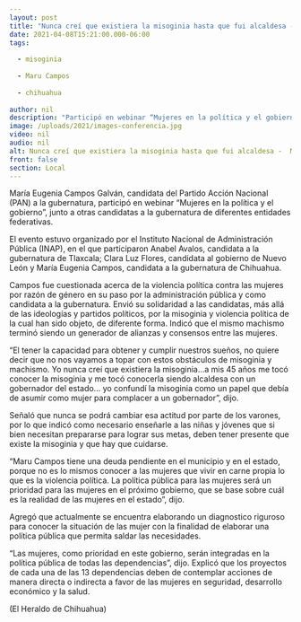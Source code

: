 ```yaml
---
layout: post
title: "Nunca creí que existiera la misoginia hasta que fui alcaldesa -  Maru Campos"
date: 2021-04-08T15:21:00.000-06:00
tags:
  
  - misoginia
  
  - Maru Campos
  
  - chihuahua
  
author: nil
description: "Participó en webinar “Mujeres en la política y el gobierno”, junto a otras candidatas a la gubernatura de otros estados"
image: /uploads/2021/images-conferencia.jpg
video: nil
audio: nil
alt: Nunca creí que existiera la misoginia hasta que fui alcaldesa -  Maru Campos
front: false
section: Local
---
```


María Eugenia Campos Galván, candidata del Partido Acción Nacional (PAN) a la gubernatura, participó en webinar “Mujeres en la política y el gobierno”, junto a otras candidatas a la gubernatura de diferentes entidades federativas.

El evento estuvo organizado por el Instituto Nacional de Administración Pública (INAP), en el que participaron Anabel Avalos, candidata a la gubernatura de Tlaxcala; Clara Luz Flores, candidata al gobierno de Nuevo León y María Eugenia Campos, candidata a la gubernatura de Chihuahua.

Campos fue cuestionada acerca de la violencia política contra las mujeres por razón de género en su paso por la administración pública y como candidata a la gubernatura. Envió su solidaridad a las candidatas, más allá de las ideologías y partidos políticos, por la misoginia y violencia política de la cual han sido objeto, de diferente forma. Indicó que el mismo machismo terminó siendo un generador de alianzas y consensos entre las mujeres.

“El tener la capacidad para obtener y cumplir nuestros sueños, no quiere decir que no nos vayamos a topar con estos obstáculos de misoginia y machismo. Yo nunca creí que existiera la misoginia...a mis 45 años me tocó conocer la misoginia y me tocó conocerla siendo alcaldesa con un gobernador del estado… yo confundí la misoginia como un papel que debía de asumir como mujer para complacer a un gobernador”, dijo.

Señaló que nunca se podrá cambiar esa actitud por parte de los varones, por lo que indicó como necesario enseñarle a las niñas y jóvenes que si bien necesitan prepararse para lograr sus metas, deben tener presente que existe la misoginia y que hay que cuidarse.

“Maru Campos tiene una deuda pendiente en el municipio y en el estado, porque no es lo mismos conocer a las mujeres que vivir en carne propia lo que es la violencia política. La política pública para las mujeres será un prioridad para las mujeres en el próximo gobierno, que se base sobre cuál es la realidad de las mujeres en el estado”, dijo.

Agregó que actualmente se encuentra elaborando un diagnostico riguroso para conocer la situación de las mujer con la finalidad de elaborar una política pública que permita saldar las necesidades.

“Las mujeres, como prioridad en este gobierno, serán integradas en la política pública de todas las dependencias”, dijo. Explicó que los proyectos de cada una de las 13 dependencias deben de contemplar acciones de manera directa o indirecta a favor de las mujeres en seguridad, desarrollo económico y la salud.

(El Heraldo de Chihuahua)